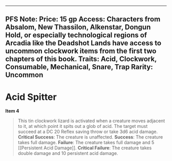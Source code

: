 
---
PFS Note: 
Price: 15 gp
Access: Characters from Absalom, New Thassilon, Alkenstar, Dongun Hold, or especially technological regions of Arcadia like the Deadshot Lands have access to uncommon clockwork items from the first two chapters of this book.
Traits: Acid, Clockwork, Consumable, Mechanical, Snare, Trap
Rarity: Uncommon
---

# Acid Spitter

**Item 4**

> This tin clockwork lizard is activated when a creature moves adjacent to it, at which point it spits out a glob of acid. The target must succeed at a DC 20 Reflex saving throw or take 3d6 acid damage.
**Critical Success**: The creature is unaffected.
**Success**: The creature takes full damage.
**Failure**: The creature takes full damage and 5 [[Persistent Acid Damage]].
**Critical Failure**: The creature takes double damage and 10 persistent acid damage.

